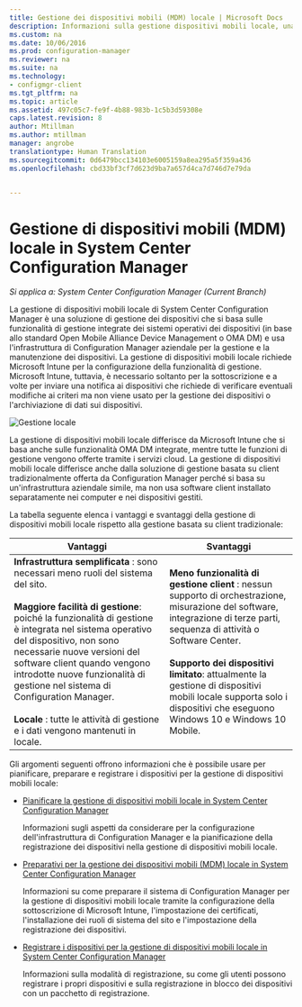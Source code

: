 ```yaml
---
title: Gestione dei dispositivi mobili (MDM) locale | Microsoft Docs
description: Informazioni sulla gestione dispositivi mobili locale, una soluzione di gestione dei dispositivi in System Center Configuration Manager.
ms.custom: na
ms.date: 10/06/2016
ms.prod: configuration-manager
ms.reviewer: na
ms.suite: na
ms.technology:
- configmgr-client
ms.tgt_pltfrm: na
ms.topic: article
ms.assetid: 497c05c7-fe9f-4b88-983b-1c5b3d59308e
caps.latest.revision: 8
author: Mtillman
ms.author: mtillman
manager: angrobe
translationtype: Human Translation
ms.sourcegitcommit: 0d6479bcc134103e6005159a8ea295a5f359a436
ms.openlocfilehash: cbd33bf3cf7d623d9ba7a657d4ca7d746d7e79da


---
```

# <a name="on-premises-mobile-device-management-mdm-in-system-center-configuration-manager"></a>Gestione di dispositivi mobili (MDM) locale in System Center Configuration Manager

*Si applica a: System Center Configuration Manager (Current Branch)*

La gestione di dispositivi mobili locale di System Center Configuration Manager è una soluzione di gestione dei dispositivi che si basa sulle funzionalità di gestione integrate dei sistemi operativi dei dispositivi (in base allo standard Open Mobile Alliance Device Management o OMA DM) e usa l'infrastruttura di Configuration Manager aziendale per la gestione e la manutenzione dei dispositivi. La gestione di dispositivi mobili locale richiede Microsoft Intune per la configurazione della funzionalità di gestione. Microsoft Intune, tuttavia, è necessario soltanto per la sottoscrizione e a volte per inviare una notifica ai dispositivi che richiede di verificare eventuali modifiche ai criteri ma non viene usato per la gestione dei dispositivi o l'archiviazione di dati sui dispositivi.  

 ![Gestione locale](media/On-premises-conceptual.png)  

 La gestione di dispositivi mobili locale differisce da Microsoft Intune che si basa anche sulle funzionalità OMA DM integrate, mentre tutte le funzioni di gestione vengono offerte tramite i servizi cloud.  La gestione di dispositivi mobili locale differisce anche dalla soluzione di gestione basata su client tradizionalmente offerta da Configuration Manager perché si basa su un'infrastruttura aziendale simile, ma non usa software client installato separatamente nei computer e nei dispositivi gestiti.  

 La tabella seguente elenca i vantaggi e svantaggi della gestione di dispositivi mobili locale rispetto alla gestione basata su client tradizionale:  

|Vantaggi|Svantaggi|  
|----------------|-------------------|  
|**Infrastruttura semplificata** : sono necessari meno ruoli del sistema del sito.<br /><br /> **Maggiore facilità di gestione**: poiché la funzionalità di gestione è integrata nel sistema operativo del dispositivo, non sono necessarie nuove versioni del software client quando vengono introdotte nuove funzionalità di gestione nel sistema di Configuration Manager.<br /><br /> **Locale** : tutte le attività di gestione e i dati vengono mantenuti in locale.|**Meno funzionalità di gestione client** : nessun supporto di orchestrazione, misurazione del software, integrazione di terze parti, sequenza di attività o Software Center.<br /><br /> **Supporto dei dispositivi limitato**: attualmente la gestione di dispositivi mobili locale supporta solo i dispositivi che eseguono Windows 10 e Windows 10 Mobile.|  

 Gli argomenti seguenti offrono informazioni che è possibile usare per pianificare, preparare e registrare i dispositivi per la gestione di dispositivi mobili locale:  

-   [Pianificare la gestione di dispositivi mobili locale in System Center Configuration Manager](../plan-design/plan-on-premises-mdm.md)  

     Informazioni sugli aspetti da considerare per la configurazione dell'infrastruttura di Configuration Manager e la pianificazione della registrazione dei dispositivi nella gestione di dispositivi mobili locale.  

-   [Preparativi per la gestione dei dispositivi mobili (MDM) locale in System Center Configuration Manager](../get-started/preparation-steps-for-on-premises-mdm.md)  

     Informazioni su come preparare il sistema di Configuration Manager per la gestione di dispositivi mobili locale tramite la configurazione della sottoscrizione di Microsoft Intune, l'impostazione dei certificati, l'installazione dei ruoli di sistema del sito e l'impostazione della registrazione dei dispositivi.  

-   [Registrare i dispositivi per la gestione di dispositivi mobili locale in System Center Configuration Manager](../deploy-use/enroll-devices-on-premises-mdm.md)  

     Informazioni sulla modalità di registrazione, su come gli utenti possono registrare i propri dispositivi e sulla registrazione in blocco dei dispositivi con un pacchetto di registrazione.  



<!--HONumber=Dec16_HO3-->


